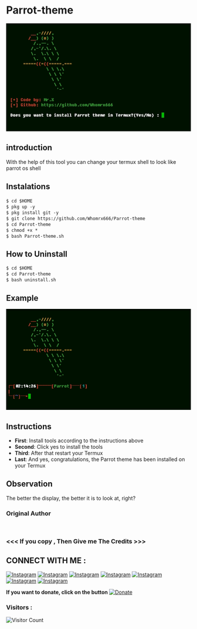 # Parrot-theme
![Parrot-theme preview](Parrot-theme.jpg)

## introduction
With the help of this tool you can change your termux shell to look like parrot os shell

## Instalations
```
$ cd $HOME
$ pkg up -y
$ pkg install git -y
$ git clone https://github.com/Whomrx666/Parrot-theme 
$ cd Parrot-theme 
$ chmod +x *
$ bash Parrot-theme.sh
```
## How to Uninstall
```
$ cd $HOME
$ cd Parrot-theme
$ bash uninstall.sh
```

## Example

<img src="https://github.com/Whomrx666/Parrot-theme/blob/main/example.jpg">


## Instructions
- **First**: Install tools according to the instructions above
- **Second**: Click yes to install the tools
- **Third**: After that restart your Termux
- **Last**: And yes, congratulations, the Parrot theme has been installed on your Termux

## Observation
The better the display, the better it is to look at, right?
### Original Author
<a href="https://github.com/Whomrx666"><img src="https://img.shields.io/badge/Original-Author-brightgreen.svg" alt=""/></a>

### <<< If you copy , Then Give me The Credits >>>

## CONNECT WITH ME :

[![Instagram](https://img.shields.io/badge/WEBSITE-VISIT-yellow?style=for-the-badge&logo=blogger)](https://whomrxhackers.blogspot.com/)
[![Instagram](https://img.shields.io/badge/TWITTER-FOLLOW-red?style=for-the-badge&logo=x)](https://twitter.com/whomrx666)
[![Instagram](https://img.shields.io/badge/YOUTUBE-SUBSCRIBE-red?style=for-the-badge&logo=youtube)](https://youtube.com/@whomrxhackers)
[![Instagram](https://img.shields.io/badge/FACEBOOK-LIKE-red?style=for-the-badge&logo=facebook)](https://facebook.com/https://www.facebook.com/whomrx.666)
[![Instagram](https://img.shields.io/badge/TELEGRAM-CONNECT-red?style=for-the-badge&logo=telegram)](https://t.me/Whomr_X)
[![Instagram](https://img.shields.io/badge/GMAIL-CONTACT-red?style=for-the-badge&logo=gmail)](mailto:whomrx666@gmail.com)
[![Instagram](https://img.shields.io/badge/TIKTOK-FOLLOW-red?style=for-the-badge&logo=tiktok)](https://www.tiktok.com/@whomr.x)

**If you want to donate, click on the button**
<a href="https://saweria.co/whomrx"><img title="Donate" src="https://img.shields.io/badge/Donate-Parrot theme-yellow?style=for-the-badge&logo=github"></a>

### Visitors :
![Visitor Count](https://profile-counter.glitch.me/Whomrx666/count.svg)